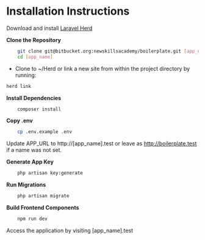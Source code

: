 # Installation Instructions

Download and install [Laravel Herd](https://herd.laravel.com)

**Clone the Repository**
```bash
    git clone git@bitbucket.org:newskillsacademy/boilerplate.git [app_name]
    cd [app_name]
```

- Clone to ~/Herd or link a new site from within the project directory by running:
```bash
herd link
```

**Install Dependencies**
```bash
    composer install
```

**Copy .env**
```bash
    cp .env.example .env
```

Update APP_URL to http://[app_name].test or leave as http://boilerplate.test if a name was not set.

**Generate App Key**
```bash
    php artisan key:generate
```

**Run Migrations**
```bash
    php artisan migrate
```

**Build Frontend Components**
```bash
    npm run dev
```

Access the application by visiting [app_name].test
